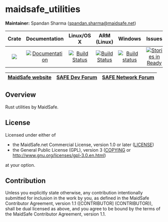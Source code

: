 # maidsafe_utilities

**Maintainer:** Spandan Sharma (spandan.sharma@maidsafe.net)

|Crate|Documentation|Linux/OS X|ARM (Linux)|Windows|Issues|
|:---:|:-----------:|:--------:|:---------:|:-----:|:----:|
|[![](http://meritbadge.herokuapp.com/maidsafe_utilities)](https://crates.io/crates/maidsafe_utilities)|[![Documentation](https://docs.rs/maidsafe_utilities/badge.svg)](https://docs.rs/maidsafe_utilities)|[![Build Status](https://travis-ci.org/maidsafe/maidsafe_utilities.svg?branch=master)](https://travis-ci.org/maidsafe/maidsafe_utilities)|[![Build Status](http://ci.maidsafe.net:8080/buildStatus/icon?job=maidsafe_utilities_arm_status_badge)](http://ci.maidsafe.net:8080/job/maidsafe_utilities_arm_status_badge/)|[![Build status](https://ci.appveyor.com/api/projects/status/f7x8p4y66lwua38t/branch/master?svg=true)](https://ci.appveyor.com/project/MaidSafe-QA/maidsafe-utilities/branch/master)|[![Stories in Ready](https://badge.waffle.io/maidsafe/maidsafe_utilities.png?label=ready&title=Ready)](https://waffle.io/maidsafe/maidsafe_utilities)|


| [MaidSafe website](http://maidsafe.net) | [SAFE Dev Forum](https://forum.safedev.org) | [SAFE Network Forum](https://safenetforum.org) |
|:-------:|:-------:|:-------:|

## Overview

Rust utilities by MaidSafe.

## License

Licensed under either of

* the MaidSafe.net Commercial License, version 1.0 or later ([LICENSE](LICENSE))
* the General Public License (GPL), version 3 ([COPYING](COPYING) or http://www.gnu.org/licenses/gpl-3.0.en.html)

at your option.

## Contribution

Unless you explicitly state otherwise, any contribution intentionally submitted for inclusion in the
work by you, as defined in the MaidSafe Contributor Agreement, version 1.1 ([CONTRIBUTOR]
(CONTRIBUTOR)), shall be dual licensed as above, and you agree to be bound by the terms of the
MaidSafe Contributor Agreement, version 1.1.
